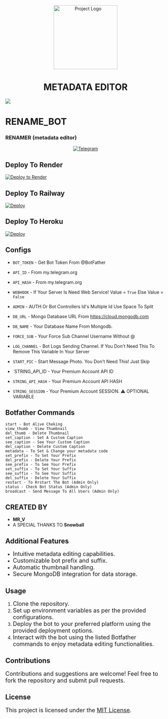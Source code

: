 <div align="center">
  <img src="https://graph.org/file/b028611e69f0dc8651947.jpg" alt="Project Logo" width="200">
</div>

<h1 align="center">METADATA EDITOR</h1>

<img src="https://user-images.githubusercontent.com/73097560/115834477-dbab4500-a447-11eb-908a-139a6edaec5c.gif">

#  RENAME_BOT


### **RENAMER** (metadata editor)

<p align="center">
<a href="https://t.me/a1p_video_merger_bot"><img title="Telegram" src="https://img.shields.io/static/v1?label=R3n4mer&message=BOT&color=blue-green"></a> 
</p>


## Deploy To Render              

[![Deploy to Render](https://render.com/images/deploy-to-render-button.svg)](https://render.com/deploy?repo=https://github.com/v15hnuf6n1off/Rename_Bot)

## Deploy To Railway

<a href="https://graph.org/file/fabd75cd5043d2cfdc13d.jpg"><img src="https://railway.app/button.svg" alt="Deploy"></a>

## Deploy To Heroku

<a href="https://heroku.com/deploy?template=https://github.com/v15hnuf6n1off/Rename_Bot"><img src="https://www.herokucdn.com/deploy/button.svg" alt="Deploy"></a>



## Configs 

* `BOT_TOKEN`  - Get Bot Token From @BotFather

* `API_ID` - From my.telegram.org 

* `API_HASH` - From my.telegram.org

* `WEBHOOK` - If Your Server Is Need Web Service! Value = `True` Else Value = `False`

* `ADMIN` - AUTH Or Bot Controllers Id's Multiple Id Use Space To Split 

* `DB_URL`  - Mongo Database URL From https://cloud.mongodb.com

* `DB_NAME`  - Your Database Name From Mongodb. 

* `FORCE_SUB` - Your Force Sub Channel Username Without @

* `LOG_CHANNEL` - Bot Logs Sending Channel. If You Don't Need This To Remove This Variable In Your Server

* `START_PIC` - Start Message Photo. You Don't Need This! Just Skip

* `STRING_API_ID - Your Premium Account API ID

* `STRING_API_HASH` - Your Premium Account API HASH

* `STRING_SESSION` - Your Premium Account SESSION. ⚠️ OPTIONAL VARIABLE

## Botfather Commands
```
start - Bot Alive Cheking
view_thumb - View Thumbnail
del_thumb - Delete Thumbnail
set_caption - Set A Custom Caption
see_caption - See Your Custom Caption
del_caption - Delete Custom Caption
metadata - To Set & Change your metadata code
set_prefix - To Set Your Prefix
del_prefix - Delete Your Prefix
see_prefix - To See Your Prefix
set_suffix - To Set Your Suffix
see_suffix - To See Your Suffix
del_suffix - Delete Your Suffix
restart - To Rrstart The Bot (Admin Only)
status - Check Bot Status (Admin Only)
broadcast - Send Message To All Users (Admin Only)
```



## CREATED BY 
- **MR_V**
- A SPECIAL THANKS TO **Snowball** 

</div>

## Additional Features
- <span style="font-size: 18px;">Intuitive metadata editing capabilities.</span>
- <span style="font-size: 18px;">Customizable bot prefix and suffix.</span>
- <span style="font-size: 18px;">Automatic thumbnail handling.</span>
- <span style="font-size: 18px;">Secure MongoDB integration for data storage.</span>

## Usage
1. <span style="font-size: 18px;">Clone the repository.</span>
2. <span style="font-size: 18px;">Set up environment variables as per the provided configurations.</span>
3. <span style="font-size: 18px;">Deploy the bot to your preferred platform using the provided deployment options.</span>
4. <span style="font-size: 18px;">Interact with the bot using the listed Botfather commands to enjoy metadata editing functionalities.</span>

## Contributions
<span style="font-size: 18px;">Contributions and suggestions are welcome! Feel free to fork the repository and submit pull requests.</span>

## License
<span style="font-size: 18px;">This project is licensed under the <a href="https://opensource.org/licenses/MIT">MIT License</a>.</span>